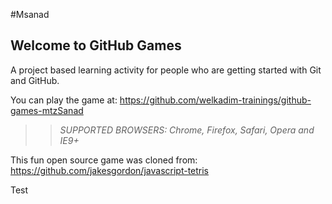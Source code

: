 #Msanad

## Welcome to GitHub Games

A project based learning activity for people who are getting started with Git and GitHub.

You can play the game at: https://github.com/welkadim-trainings/github-games-mtzSanad

> > _*SUPPORTED BROWSERS*: Chrome, Firefox, Safari, Opera and IE9+_

This fun open source game was cloned from: https://github.com/jakesgordon/javascript-tetris

Test

